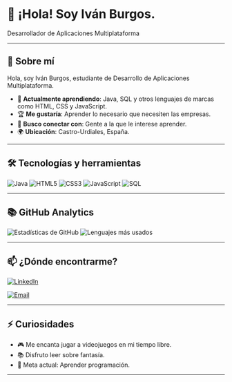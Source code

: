 # 👋 ¡Hola! Soy Iván Burgos.

Desarrollador de Aplicaciones Multiplataforma

---
 
## 🚀 Sobre mí
 
Hola, soy Iván Burgos, estudiante de Desarrollo de Aplicaciones Multiplataforma.
- 🧠 **Actualmente aprendiendo**: Java, SQL y otros lenguajes de marcas como HTML, CSS y JavaScript. 
- 🏆 **Me gustaría**: Aprender lo necesario que necesiten las empresas.
- 🤝 **Busco conectar con**: Gente a la que le interese aprender.
- 🌍 **Ubicación**: Castro-Urdiales, España.
 
---
 
## 🛠️ Tecnologías y herramientas
<!--
A continuación, puedes agregar o eliminar badges (insignias). Reemplaza el nombre de la tecnología y la URL de la imagen si lo deseas.
 -->
![Java](https://img.shields.io/badge/Java-ED8B00?style=for-the-badge&logo=java&logoColor=white)
![HTML5](https://img.shields.io/badge/HTML5-E34F26?style=for-the-badge&logo=html5&logoColor=white)
![CSS3](https://img.shields.io/badge/CSS3-1572B6?style=for-the-badge&logo=css3&logoColor=white)
![JavaScript](https://img.shields.io/badge/JavaScript-F7DF1E?style=for-the-badge&logo=javascript&logoColor=black)
![SQL](https://img.shields.io/badge/SQL-4479A1?style=for-the-badge&logo=mysql&logoColor=white)

<!--
> **Ejemplo**:  
> `![Python](https://img.shields.io/badge/-Python-3776AB?logo=python&logoColor=white&style=flat)`
-->
---
 
## 📚 GitHub Analytics
 
![Estadísticas de GitHub](https://github-readme-stats.vercel.app/api?username=MetallKarna&show_icons=true&theme=tokyonight)
![Lenguajes más usados](https://github-readme-stats.vercel.app/api/top-langs/?username=CHGsmr&layout=compact&theme=tokyonight)
 
---
 <!--
## 📂 Proyectos destacados
- **[Proyecto #1](URL_DEL_REPOSITORIO)**
  - Descripción corta de lo que hace tu proyecto, sus objetivos o tecnologías clave.
 
- **[Proyecto #2](URL_DEL_REPOSITORIO)**
  - Explica brevemente qué aprendiste o lograste con este proyecto.
 
- **[Proyecto #3](URL_DEL_REPOSITORIO)**
  - Incluye curiosidades, retos que resolviste o la motivación detrás.
 
---
  -->
## 📫 ¿Dónde encontrarme?
 
[![LinkedIn](https://img.shields.io/badge/-LinkedIn-0A66C2?logo=linkedin&logoColor=white&style=flat)](https://www.linkedin.com/in/iv%C3%A1n-burgos-maccolm-56b34223b/)
<!-- [![Portafolio Web](https://img.shields.io/badge/-Website-000?logo=githubpages&logoColor=white&style=flat)](URL_DE_TU_SITIO_WEB) -->
[![Email](https://img.shields.io/badge/-Email-D14836?logo=gmail&logoColor=white&style=flat)](mailto:ivanburgosmccolm@gmail.com)
 
<!-- *(Agrega o quita las redes que te interesen.)* -->
 
---
 
## ⚡ Curiosidades
 
- 🎮 Me encanta jugar a videojuegos en mi tiempo libre.
- 📚 Disfruto leer sobre fantasía.
- 🎯 Meta actual: Aprender programación.
 
---
 
<!-- >> “Una frase inspiradora o cita que te motive” — *Autor/a de la cita* -->